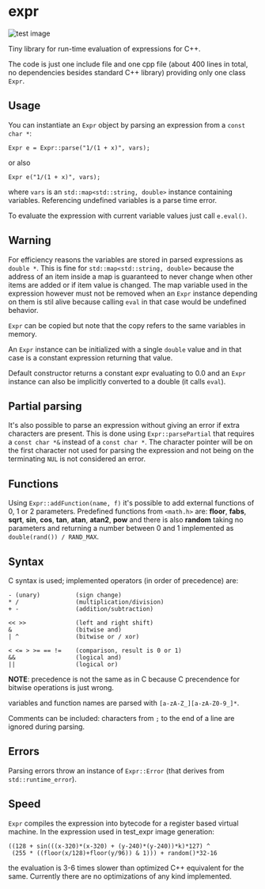 expr
====

![test image](https://raw.github.com/6502/expr/master/images/test.jpg)

Tiny library for run-time evaluation of expressions for C++.

The code is just one include file and one cpp file (about 400 lines
in total, no dependencies besides standard C++ library) providing
only one class `Expr`.

Usage
-----
You can instantiate an `Expr` object by parsing an expression from a
`const char *`:

    Expr e = Expr::parse("1/(1 + x)", vars);

or also
    
    Expr e("1/(1 + x)", vars);

where `vars` is an `std::map<std::string, double>` instance containing
variables.  Referencing undefined variables is a parse time error.

To evaluate the expression with current variable values just call `e.eval()`.

Warning
-------
For efficiency reasons the variables are stored in parsed expressions
as `double *`. This is fine for `std::map<std::string, double>`
because the address of an item inside a map is guaranteed to never
change when other items are added or if item value is changed. The map
variable used in the expression however must not be removed when an
`Expr` instance depending on them is stil alive because calling `eval`
in that case would be undefined behavior.

`Expr` can be copied but note that the copy refers to the same
variables in memory.

An `Expr` instance can be initialized with a single `double` value
and in that case is a constant expression returning that value.

Default constructor returns a constant expr evaluating to 0.0 and
an `Expr` instance can also be implicitly converted to a double
(it calls `eval`).

Partial parsing
---------------
It's also possible to parse an expression without giving an error if
extra characters are present. This is done using `Expr::parsePartial`
that requires a `const char *&` instead of a `const char *`. The
character pointer will be on the first character not used for parsing
the expression and not being on the terminating `NUL` is not
considered an error.

Functions
---------
Using `Expr::addFunction(name, f)` it's possible to add external
functions of 0, 1 or 2 parameters. Predefined functions from
`<math.h>` are: **floor**, **fabs**, **sqrt**, **sin**, **cos**,
**tan**, **atan**, **atan2**, **pow** and there is also **random**
taking no parameters and returning a number between 0 and 1
implemented as `double(rand()) / RAND_MAX`.

Syntax
------
C syntax is used; implemented operators (in order of precedence) are:

    - (unary)          (sign change)
    * /                (multiplication/division)
    + -                (addition/subtraction)

    << >>              (left and right shift)
    &                  (bitwise and)
    | ^                (bitwise or / xor)

    < <= > >= == !=    (comparison, result is 0 or 1)
    &&                 (logical and)
    ||                 (logical or)

**NOTE**: precedence is not the same as in C because C precendence for
bitwise operations is just wrong.

variables and function names are parsed with `[a-zA-Z_][a-zA-Z0-9_]*`.

Comments can be included: characters from `;` to the end of a line
are ignored during parsing.

Errors
------
Parsing errors throw an instance of `Expr::Error` (that derives from
`std::runtime_error`).

Speed
-----
`Expr` compiles the expression into bytecode for a register based
virtual machine. In the expression used in test_expr image generation:

    ((128 + sin(((x-320)*(x-320) + (y-240)*(y-240))*k)*127) ^
     (255 * ((floor(x/128)+floor(y/96)) & 1))) + random()*32-16

the evaluation is 3-6 times slower than optimized C++ equivalent for
the same. Currently there are no optimizations of any kind implemented.
